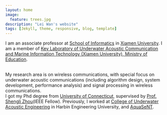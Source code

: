 ```yaml
---
layout: home
image:
  feature: trees.jpg
description: "Lei Wan's website"
tags: [Jekyll, theme, responsive, blog, template]
---
```


I am an associate professor at <a href="https://information.xmu.edu.cn/" target="_blank">School of Informatics</a> in
<a href="https://www.xmu.edu.cn/" target="_blank">Xiamen University</a>. I am a member of <a href="https://uacen.xmu.edu.cn/" target="_blank">Key Laboratory of Underwater Acoustic Communication and Marine Information Technology (Xiamen University), Ministry of Education</a>.

<br />
My research area is on wireless communications, with special focus on underwater acoustic communications (including algorithm design, system development, performance analysis) and signal processing in wireless communications.

<br />
I got my Phd degree from <a href="https://uconn.edu/" target="_blank">University of Connecticut</a>, supervised by <a href="https://www.ee.uconn.edu/shengli-zhou/" target="_blank">Prof. Shengli Zhou</a>(IEEE Fellow).
Previously, I worked at <a href="http://uae.hrbeu.edu.cn/" target="_blank">College of Underwater Acoustic Engineering</a> in Harbin Engineering University, and <a href="http://www.aquasent.com/" target="_blank">AquaSeNT</a>.
